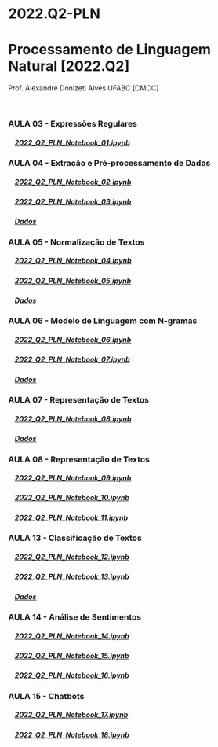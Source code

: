 # 2022.Q2-PLN
# Processamento de Linguagem Natural [2022.Q2]

Prof. Alexandre Donizeti Alves
UFABC [CMCC]

<br>

### **AULA 03 - Expressões Regulares**

##### &nbsp;&nbsp;&nbsp; [2022_Q2_PLN_Notebook_01.ipynb](https://github.com/adalves-ufabc/2022.Q2-PLN/blob/main/Aula%2003/2022-Q2%20PLN%20Notebook%2001.ipynb)

### **AULA 04 - Extração e Pré-processamento de Dados**

##### &nbsp;&nbsp;&nbsp; [2022_Q2_PLN_Notebook_02.ipynb](https://github.com/adalves-ufabc/2022.Q2-PLN/blob/main/Aula%2004/2022_Q2_PLN_Notebook_02.ipynb)
  
##### &nbsp;&nbsp;&nbsp; [2022_Q2_PLN_Notebook_03.ipynb](https://github.com/adalves-ufabc/2022.Q2-PLN/blob/main/Aula%2004/2022_Q2_PLN_Notebook_03.ipynb)

##### &nbsp;&nbsp;&nbsp; [Dados](https://drive.google.com/drive/folders/19WMti6LyQTR4XLGiVEZ5Oumz9BLJRr2e?usp=sharing) 

### **AULA 05 - Normalização de Textos**

##### &nbsp;&nbsp;&nbsp; [2022_Q2_PLN_Notebook_04.ipynb](https://github.com/adalves-ufabc/2022.Q2-PLN/blob/main/Aula%2005/2022_Q2_PLN_Notebook_04.ipynb)
  
##### &nbsp;&nbsp;&nbsp; [2022_Q2_PLN_Notebook_05.ipynb](https://github.com/adalves-ufabc/2022.Q2-PLN/blob/main/Aula%2005/2022_Q2_PLN_Notebook_05.ipynb)
  
##### &nbsp;&nbsp;&nbsp; [Dados](https://github.com/adalves-ufabc/2022.Q2-PLN/tree/main/Aula%2005/dados) 

### **AULA 06 - Modelo de Linguagem com N-gramas**

##### &nbsp;&nbsp;&nbsp; [2022_Q2_PLN_Notebook_06.ipynb](https://github.com/adalves-ufabc/2022.Q2-PLN/blob/main/Aula%2006/2022_Q2_PLN_Notebook_06.ipynb)
  
##### &nbsp;&nbsp;&nbsp; [2022_Q2_PLN_Notebook_07.ipynb](https://github.com/adalves-ufabc/2022.Q2-PLN/blob/main/Aula%2006/2022_Q2_PLN_Notebook_07.ipynb)
  
##### &nbsp;&nbsp;&nbsp; [Dados](https://github.com/adalves-ufabc/2022.Q2-PLN/tree/main/Aula%2006/dados) 

### **AULA 07 - Representação de Textos**

##### &nbsp;&nbsp;&nbsp; [2022_Q2_PLN_Notebook_08.ipynb](https://github.com/adalves-ufabc/2022.Q2-PLN/blob/main/Aula%2007/2022_Q2_PLN_Notebook_08.ipynb)
  
##### &nbsp;&nbsp;&nbsp; [Dados](https://github.com/adalves-ufabc/2022.Q2-PLN/tree/main/Aula%2007/dados) 

### **AULA 08 - Representação de Textos**

##### &nbsp;&nbsp;&nbsp; [2022_Q2_PLN_Notebook_09.ipynb](https://github.com/adalves-ufabc/2022.Q2-PLN/blob/main/Aula%2008/2022_Q2_PLN_Notebook_09.ipynb)

##### &nbsp;&nbsp;&nbsp; [2022_Q2_PLN_Notebook_10.ipynb](https://github.com/adalves-ufabc/2022.Q2-PLN/blob/main/Aula%2008/2022_Q2_PLN_Notebook_10.ipynb)

##### &nbsp;&nbsp;&nbsp; [2022_Q2_PLN_Notebook_11.ipynb](https://github.com/adalves-ufabc/2022.Q2-PLN/blob/main/Aula%2008/2022_Q2_PLN_Notebook_11.ipynb)

### **AULA 13 - Classificação de Textos**

##### &nbsp;&nbsp;&nbsp; [2022_Q2_PLN_Notebook_12.ipynb](https://github.com/adalves-ufabc/2022.Q2-PLN/blob/main/Aula%2013/2022_Q2_PLN_Notebook_12.ipynb)

##### &nbsp;&nbsp;&nbsp; [2022_Q2_PLN_Notebook_13.ipynb](https://github.com/adalves-ufabc/2022.Q2-PLN/blob/main/Aula%2013/2022_Q2_PLN_Notebook_13.ipynb)

##### &nbsp;&nbsp;&nbsp; [Dados](https://github.com/adalves-ufabc/2022.Q2-PLN/tree/main/Aula%2013/dados) 

### **AULA 14 - Análise de Sentimentos**

##### &nbsp;&nbsp;&nbsp; [2022_Q2_PLN_Notebook_14.ipynb](https://github.com/adalves-ufabc/2022.Q2-PLN/blob/main/Aula%2014/2022_Q2_PLN_Notebook_14.ipynb)

##### &nbsp;&nbsp;&nbsp; [2022_Q2_PLN_Notebook_15.ipynb](https://github.com/adalves-ufabc/2022.Q2-PLN/blob/main/Aula%2014/2022_Q2_PLN_Notebook_15.ipynb)

##### &nbsp;&nbsp;&nbsp; [2022_Q2_PLN_Notebook_16.ipynb](https://github.com/adalves-ufabc/2022.Q2-PLN/blob/main/Aula%2014/2022_Q2_PLN_Notebook_16.ipynb)

### **AULA 15 - Chatbots**

##### &nbsp;&nbsp;&nbsp; [2022_Q2_PLN_Notebook_17.ipynb](https://github.com/adalves-ufabc/2022.Q2-PLN/blob/main/Aula%2015/2022_Q2_PLN_Notebook_17.ipynb)

##### &nbsp;&nbsp;&nbsp; [2022_Q2_PLN_Notebook_18.ipynb](https://github.com/adalves-ufabc/2022.Q2-PLN/blob/main/Aula%2015/2022_Q2_PLN_Notebook_18.ipynb)



